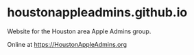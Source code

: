 # houstonappleadmins.github.io
Website for the Houston area Apple Admins group.

Online at https://HoustonAppleAdmins.org
